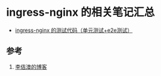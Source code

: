 <!-- toc -->
# ingress-nginx 的相关笔记汇总

* [ingress-nginx 的测试代码（单元测试+e2e测试）][2]

## 参考

1. [李佶澳的博客][1]

[1]: https://www.lijiaocn.com "李佶澳的博客"
[2]: https://www.lijiaocn.com/%E9%A1%B9%E7%9B%AE/2019/10/28/ingress-nginx-test-code.html "kubernetes ingress-nginx 的测试代码（单元测试+e2e测试）"
